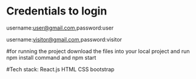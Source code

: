 # Credentials to login



username:user@gmail.com,password:user

username:visitor@gmail.com,password:visitor

#for running the project download the files into your local project and run npm install command and npm start

#Tech stack: React.js HTML CSS bootstrap

